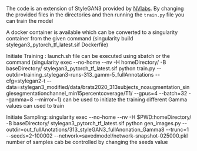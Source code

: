 The code is an extension of StyleGAN3 provided by [NVlabs](https://github.com/NVlabs/stylegan3). By changing the provided files in the directories and then running the `train.py` file you can train the model

A docker container is available which can be converted to a singularity container from the given command (singularity build stylegan3_pytorch_tf_latest.sif Dockerfile)


Initiate Training : 
launch.sh file can be executed using sbatch or the command (singularity exec --no-home --nv -H homeDirectory/  -B baseDirectory/  stylegan3_pytorch_tf_latest.sif python train.py --outdir=training_stylegan3-runs-313_gamm-5_fullAnnotations --cfg=stylegan2-t --data=stylegan3_modified/data/brats2020_313subjects_noaugmentation_singlesegmentationchannel_min15percentcoverage/T1/ --gpus=4 --batch=32 --gamma=8 --mirror=1) can be used to initiate the training 
different Gamma values can used to train

Initiate Sampling: 
singularity exec --no-home --nv -H $PWD:homeDirectory/  -B baseDirectory/ stylegan3_pytorch_tf_latest.sif python gen_images.py --outdir=out_fullAnotations/313_styleGAN3_fullAnonation_Gamma8 --trunc=1 --seeds=2-100002 --network=savedmodel/network-snapshot-025000.pkl
number of samples cab be controlled by changing the seeds value

